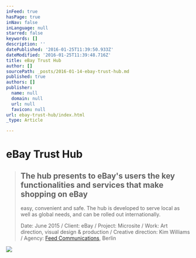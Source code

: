 ```yaml
---
inFeed: true
hasPage: true
inNav: false
inLanguage: null
starred: false
keywords: []
description: ''
datePublished: '2016-01-25T11:39:50.933Z'
dateModified: '2016-01-25T11:39:48.716Z'
title: eBay Trust Hub
author: []
sourcePath: _posts/2016-01-14-ebay-trust-hub.md
published: true
authors: []
publisher:
  name: null
  domain: null
  url: null
  favicon: null
url: ebay-trust-hub/index.html
_type: Article

---
```

# eBay Trust Hub

> ## The hub presents to eBay's users the key functionalities and services that make shopping on eBay
> easy, convenient and safe. The hub is developed to serve
> local as well as global needs, and can be rolled out internationally.
> 
> Date: June 2015 / Client: eBay / Project: Microsite / Work: Art direction, visual design & production / Creative direction: Kim Williams / Agency: [Feed Communications][0], Berlin

![](https://the-grid-user-content.s3-us-west-2.amazonaws.com/6124f583-45e8-45a9-8276-8aae2111597c.png)

[0]: http://feedberlin.com/